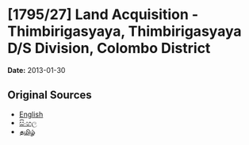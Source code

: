 # [1795/27] Land Acquisition - Thimbirigasyaya, Thimbirigasyaya D/S Division, Colombo District

**Date:** 2013-01-30

## Original Sources

- [English](https://documents.gov.lk/view/extra-gazettes/2013/1/1795-27_E.pdf)
- [සිංහල](https://documents.gov.lk/view/extra-gazettes/2013/1/1795-27_S.pdf)
- [தமிழ்](https://documents.gov.lk/view/extra-gazettes/2013/1/1795-27_T.pdf)
